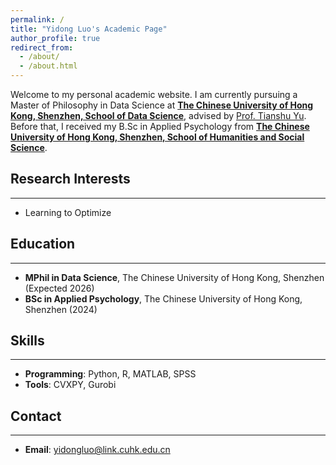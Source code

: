 ```yaml
---
permalink: /
title: "Yidong Luo's Academic Page"
author_profile: true
redirect_from: 
  - /about/
  - /about.html
---
```


Welcome to my personal academic website. I am currently pursuing a Master of Philosophy in Data Science at **[The Chinese University of Hong Kong, Shenzhen, School of Data Science](https://sds.cuhk.edu.cn/)**, advised by [Prof. Tianshu Yu](https://mypage.cuhk.edu.cn/academics/yutianshu/). Before that, I received my B.Sc in Applied Psychology from **[The Chinese University of Hong Kong, Shenzhen, School of Humanities and Social Science](https://hss.cuhk.edu.cn/)**.  

## Research Interests
------
- Learning to Optimize


## Education
------
- **MPhil in Data Science**, The Chinese University of Hong Kong, Shenzhen (Expected 2026)
- **BSc in Applied Psychology**, The Chinese University of Hong Kong, Shenzhen (2024)

## Skills
------
- **Programming**: Python, R, MATLAB, SPSS
- **Tools**: CVXPY, Gurobi

## Contact
------
- **Email**: yidongluo@link.cuhk.edu.cn
